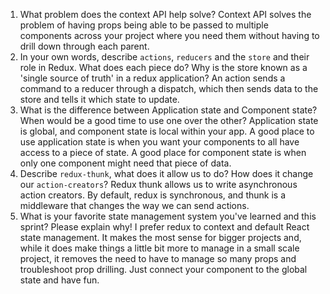 1. What problem does the context API help solve?
Context API solves the problem of having props being able to be passed to multiple components across your project where you need them without having to drill down through each parent.
1. In your own words, describe `actions`, `reducers` and the `store` and their role in Redux. What does each piece do? Why is the store known as a 'single source of truth' in a redux application?
An action sends a command to a reducer through a dispatch, which then sends data to the store and tells it which state to update.
1. What is the difference between Application state and Component state? When would be a good time to use one over the other?
Application state is global, and component state is local within your app. A good place to use application state is when you want your components to all have access to a piece of state. A good place for component state is when only one component might need that piece of data.
1. Describe `redux-thunk`, what does it allow us to do? How does it change our `action-creators`?
Redux thunk allows us to write asynchronous action creators. By default, redux is synchronous, and thunk is a middleware that changes the way we can send actions.
1. What is your favorite state management system you've learned and this sprint? Please explain why!
I prefer redux to context and default React state management. It makes the most sense for bigger projects and, while it does make things a little bit more to manage in a small scale project, it removes the need to have to manage so many props and troubleshoot prop drilling. Just connect your component to the global state and have fun.
